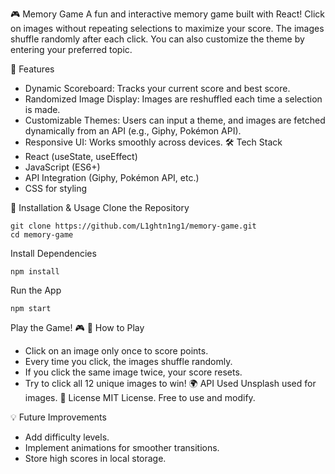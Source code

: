 🎮 Memory Game
A fun and interactive memory game built with React! Click on images without repeating selections to maximize your score. The images shuffle randomly after each click. You can also customize the theme by entering your preferred topic.

🚀 Features
* Dynamic Scoreboard: Tracks your current score and best score.
* Randomized Image Display: Images are reshuffled each time a selection is made. 
* Customizable Themes: Users can input a theme, and images are fetched dynamically from an API (e.g., Giphy, Pokémon API).
* Responsive UI: Works smoothly across devices.
🛠️ Tech Stack
* React (useState, useEffect)
* JavaScript (ES6+)
* API Integration (Giphy, Pokémon API, etc.)
* CSS for styling

🔧 Installation & Usage
Clone the Repository
```
git clone https://github.com/L1ghtn1ng1/memory-game.git
cd memory-game
```
Install Dependencies
```
npm install
```
Run the App
```
npm start
```

Play the Game! 🎮
🎯 How to Play
* Click on an image only once to score points.
* Every time you click, the images shuffle randomly.
* If you click the same image twice, your score resets.
* Try to click all 12 unique images to win!
🌍 API Used
Unsplash used for images.
📜 License
MIT License. Free to use and modify.

💡 Future Improvements
* Add difficulty levels.
* Implement animations for smoother transitions.
* Store high scores in local storage.
